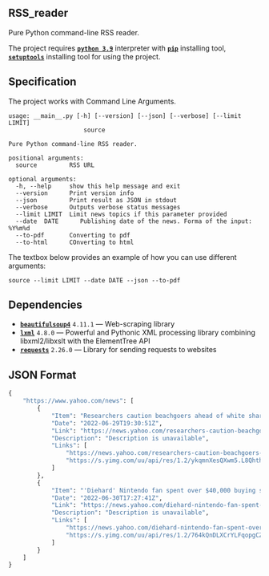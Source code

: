 ## RSS_reader

Pure Python command-line RSS reader.

The project requires [**`python 3.9`**](https://www.python.org/downloads/) interpreter
with [**`pip`**](https://pypi.org/project/pip/) installing
tool, [**`setuptools`**](https://pypi.org/project/setuptools/) installing tool for using the project.

## Specification

The project works with Command Line Arguments.

```shell
usage: __main__.py [-h] [--version] [--json] [--verbose] [--limit LIMIT]
                     source

Pure Python command-line RSS reader.

positional arguments:
  source         RSS URL

optional arguments:
  -h, --help     show this help message and exit
  --version      Print version info
  --json         Print result as JSON in stdout
  --verbose      Outputs verbose status messages
  --limit LIMIT  Limit news topics if this parameter provided
  --date  DATE      Publishing date of the news. Forma of the input: %Y%m%d
  --to-pdf       Converting to pdf
  --to-html      COnverting to html

```

The textbox below provides an example of how you can use different arguments:

```shell
source --limit LIMIT --date DATE --json --to-pdf
```

## Dependencies

- [**`beautifulsoup4`**](https://pypi.org/project/beautifulsoup4/) `4.11.1` — Web-scraping library
- [**`lxml`**](https://pypi.org/project/lxml/) `4.8.0` — Powerful and Pythonic XML processing library combining
  libxml2/libxslt with the ElementTree API
- [**`requests`**](https://pypi.org/project/requests/) `2.26.0` — Library for sending requests to websites

## JSON Format

```python
{
    "https://www.yahoo.com/news": [
        {
            "Item": "Researchers caution beachgoers ahead of white shark season",
            "Date": "2022-06-29T19:30:51Z",
            "Link": "https://news.yahoo.com/researchers-caution-beachgoers-ahead-white-193051023.html",
            "Description": "Description is unavailable",
            "Links": [
                "https://news.yahoo.com/researchers-caution-beachgoers-ahead-white-193051023.html",
                "https://s.yimg.com/uu/api/res/1.2/ykqmnXesQXwm5.L8QhthDQ--~B/aD0yNDExO3c9MzYxNjthcHBpZD15dGFjaHlvbg--/https://media.zenfs.com/en/ap.org/3b7c0a4dbc713cf2b1b70c5b34a664f8"
            ]
        },
        {
            "Item": "'Diehard' Nintendo fan spent over $40,000 buying stock and then asked top executives why the company won't make more of a fan-favorite series",
            "Date": "2022-06-30T17:27:41Z",
            "Link": "https://news.yahoo.com/diehard-nintendo-fan-spent-over-172741706.html",
            "Description": "Description is unavailable",
            "Links": [
                "https://news.yahoo.com/diehard-nintendo-fan-spent-over-172741706.html",
                "https://s.yimg.com/uu/api/res/1.2/764kQnDLXCrYLFqopgCZAA--~B/aD0zMTIyO3c9NDE2NDthcHBpZD15dGFjaHlvbg--/https://media.zenfs.com/en/business_insider_articles_888/aafd91889bdbdf38c0ce2305c03192f5"
            ]
        }
    ]
}
```




